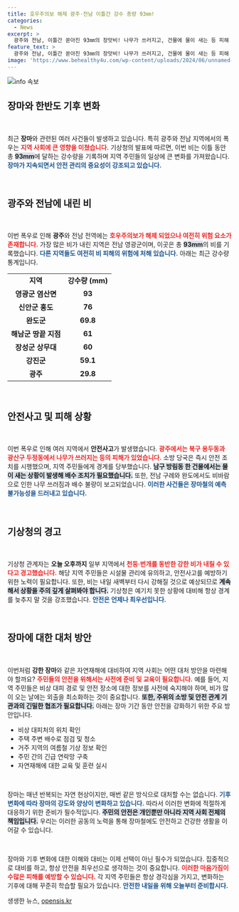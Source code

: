 ```yaml
---
title: 호우주의보 해제 광주·전남 이틀간 강수 총량 93㎜!
categories:
  - News
excerpt: >
  광주와 전남, 이틀간 쏟아진 93㎜의 장맛비! 나무가 쓰러지고, 건물에 물이 새는 등 피해 속출. 호우주의보는 해제됐지만, 강한 비 예고. 기상청의 경고는 지금부터 시작입니다! 클릭하여詳細를 확인하세요!
feature_text: >
  광주와 전남, 이틀간 쏟아진 93㎜의 장맛비! 나무가 쓰러지고, 건물에 물이 새는 등 피해 속출. 호우주의보는 해제됐지만, 강한 비 예고. 기상청의 경고는 지금부터 시작입니다! 클릭하여詳細를 확인하세요!
image: 'https://www.behealthy4u.com/wp-content/uploads/2024/06/unnamed-file.png'
---
```


<p><img src="https://www.behealthy4u.com/wp-content/uploads/2024/06/unnamed-file.png" alt="info 속보" /></p>

<h2 data-ke-size="size26">장마와 한반도 기후 변화</h2> 

<p data-ke-size="size16">&nbsp;</p> 

<p>최근 <b>장마</b>와 관련된 여러 사건들이 발생하고 있습니다. 특히 광주와 전남 지역에서의 폭우는 <b><span style="color: #ee2323;">지역 사회에 큰 영향을 미쳤습니다.</span></b> 기상청의 발표에 따르면, 이번 비는 이틀 동안 총 <b><span style="background-color: #21538527;">93mm</span></b>에 달하는 강수량을 기록하며 지역 주민들의 일상에 큰 변화를 가져왔습니다. <b><span style="color: #1a5490;">장마가 지속되면서 안전 관리의 중요성이 강조되고 있습니다.</span></b></p>

<p data-ke-size="size16">&nbsp;</p> 

<h2 data-ke-size="size26">광주와 전남에 내린 비</h2>

<p data-ke-size="size16">&nbsp;</p> 

<p>이번 폭우로 인해 <b>광주</b>와 전남 전역에는 <b><span style="color: #ee2323;">호우주의보가 해제 되었으나 여전히 위험 요소가 존재합니다.</span></b> 가장 많은 비가 내린 지역은 전남 영광군이며, 이곳은 총 <b><span style="background-color: #21538527;">93mm</span></b>의 비를 기록했습니다. <b><span style="color: #1a5490;">다른 지역들도 여전히 비 피해의 위험에 처해 있습니다.</span></b> 아래는 최근 강수량 통계입니다.</p>

<table style="width: 100%; border-collapse: collapse;">
<tr>
<td style="text-align: center; height: 17px;"><b>지역</b></td>
<td style="text-align: center; height: 17px;"><b>강수량 (mm)</b></td>
</tr>
<tr>
<td style="text-align: center; height: 17px;"><b>영광군 염산면</b></td>
<td style="text-align: center; height: 17px;"><b>93</b></td>
</tr>
<tr>
<td style="text-align: center; height: 17px;"><b>신안군 홍도</b></td>
<td style="text-align: center; height: 17px;"><b>76</b></td>
</tr>
<tr>
<td style="text-align: center; height: 17px;"><b>완도군</b></td>
<td style="text-align: center; height: 17px;"><b>69.8</b></td>
</tr>
<tr>
<td style="text-align: center; height: 17px;"><b>해남군 땅끝 지점</b></td>
<td style="text-align: center; height: 17px;"><b>61</b></td>
</tr>
<tr>
<td style="text-align: center; height: 17px;"><b>장성군 상무대</b></td>
<td style="text-align: center; height: 17px;"><b>60</b></td>
</tr>
<tr>
<td style="text-align: center; height: 17px;"><b>강진군</b></td>
<td style="text-align: center; height: 17px;"><b>59.1</b></td>
</tr>
<tr>
<td style="text-align: center; height: 17px;"><b>광주</b></td>
<td style="text-align: center; height: 17px;"><b>29.8</b></td>
</tr>
</table>

<p data-ke-size="size16">&nbsp;</p> 

<h2 data-ke-size="size26">안전사고 및 피해 상황</h2>

<p data-ke-size="size16">&nbsp;</p> 

<p>이번 폭우로 인해 여러 지역에서 <b>안전사고</b>가 발생했습니다. <b><span style="color: #ee2323;">광주에서는 북구 용두동과 광산구 두정동에서 나무가 쓰러지는 등의 피해가 있었습니다.</span></b> 소방 당국은 즉시 안전 조치를 시행했으며, 지역 주민들에게 경계를 당부했습니다. <b><span style="background-color: #21538527;">남구 방림동  한 건물에서는 물이 새는 상황이 발생해 배수 조치가 필요했습니다.</span></b> 또한, 전남 구례와 완도에서도 비바람으로 인한 나무 쓰러짐과 배수 불량이 보고되었습니다. <b><span style="color: #1a5490;">이러한 사건들은 장마철의 예측 불가능성을 드러내고 있습니다.</span></b></p>

<p data-ke-size="size16">&nbsp;</p> 

<h2 data-ke-size="size26">기상청의 경고</h2>

<p data-ke-size="size16">&nbsp;</p> 

<p>기상청 관계자는 <b>오늘 오후까지</b> 일부 지역에서 <b><span style="color: #ee2323;">천둥·번개를 동반한 강한 비가 내릴 수 있다고 경고했습니다.</span></b> 해당 지역 주민들은 시설물 관리에 유의하고, 안전사고를 예방하기 위한 노력이 필요합니다. 또한, 비는 내일 새벽부터 다시 강해질 것으로 예상되므로 <b><span style="background-color: #21538527;">계속해서 상황을 주의 깊게 살펴봐야 합니다.</span></b> 기상청은 예기치 못한 상황에 대비해 항상 경계를 늦추지 말 것을 강조했습니다. <b><span style="color: #1a5490;">안전은 언제나 최우선입니다.</span></b></p>

<p data-ke-size="size16">&nbsp;</p> 

<h2 data-ke-size="size26">장마에 대한 대처 방안</h2>

<p data-ke-size="size16">&nbsp;</p> 

<p>이번처럼 <b>강한 장마</b>와 같은 자연재해에 대비하여 지역 사회는 어떤 대처 방안을 마련해야 할까요? <b><span style="color: #ee2323;">주민들의 안전을 위해서는 사전에 준비 및 교육이 필요합니다.</span></b> 예를 들어, 지역 주민들은 비상 대피 경로 및 안전 장소에 대한 정보를 사전에 숙지해야 하며, 비가 많이 오는 날에는 외출을 최소화하는 것이 중요합니다. <b><span style="background-color: #21538527;">또한, 주위의 소방 및 안전 관계 기관과의 긴밀한 협조가 필요합니다.</span></b> 아래는 장마 기간 동안 안전을 강화하기 위한 주요 방안입니다.</p>

<ul>
<li>비상 대피처의 위치 확인</li>
<li>주택 주변 배수로 점검 및 청소</li>
<li>거주 지역의 여름철 기상 정보 확인</li>
<li>주민 간의 긴급 연락망 구축</li>
<li>자연재해에 대한 교육 및 훈련 실시</li>
</ul>

<p data-ke-size="size16">&nbsp;</p> 

<p>장마는 매년 반복되는 자연 현상이지만, 매번 같은 방식으로 대처할 수는 없습니다. <b><span style="color: #1a5490;">기후 변화에 따라 장마의 강도와 양상이 변화하고 있습니다.</span></b> 따라서 이러한 변화에 적절하게 대응하기 위한 준비가 필수적입니다. <b><span style="background-color: #21538527;">주민의 안전은 개인뿐만 아니라 지역 사회 전체의 책임입니다.</span></b> 우리는 이러한 공동의 노력을 통해 장마철에도 안전하고 건강한 생활을 이어갈 수 있습니다.</p>

<p data-ke-size="size16">&nbsp;</p> 

<p>장마와 기후 변화에 대한 이해와 대비는 이제 선택이 아닌 필수가 되었습니다. 집중적으로 대비를 하고, 항상 안전을 최우선으로 생각하는 것이 중요합니다. <b><span style="color: #ee2323;">이러한 마음가짐이 수많은 피해를 예방할 수 있습니다.</span></b> 각 지역 주민들은 항상 경각심을 가지고, 변화하는 기후에 대해 꾸준히 학습할 필요가 있습니다. <b><span style="color: #1a5490;">안전한 내일을 위해 오늘부터 준비합시다.</span></b></p>
생생한 뉴스, <a href="https://opensis.kr" rel="dofollow">opensis.kr</a>


